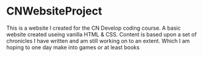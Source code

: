 # CNWebsiteProject
This is a website I created for the CN Develop coding course.
A basic website created useing vanilla HTML & CSS.
Content is based upon a set of chronicles I have written and am still working on to an extent.
Which I am hoping to one day make into games or at least books
